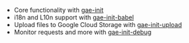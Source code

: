 - Core functionality with [gae-init](https://gae-init.appspot.com)
- i18n and L10n support with [gae-init-babel](http://babel.gae-init.appspot.com)
- Upload files to Google Cloud Storage with [gae-init-upload](http://upload.gae-init.appspot.com)
- Monitor requests and more with [gae-init-debug](http://debug.gae-init.appspot.com)
